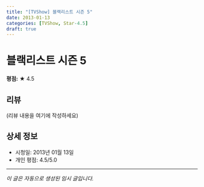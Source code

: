 ```yaml
---
title: "[TVShow] 블랙리스트 시즌 5"
date: 2013-01-13
categories: [TVShow, Star-4.5]
draft: true
---
```


# 블랙리스트 시즌 5

**평점:** ★ 4.5

## 리뷰

(리뷰 내용을 여기에 작성하세요)

## 상세 정보

- 시청일: 2013년 01월 13일
- 개인 평점: 4.5/5.0

---

*이 글은 자동으로 생성된 임시 글입니다.*
